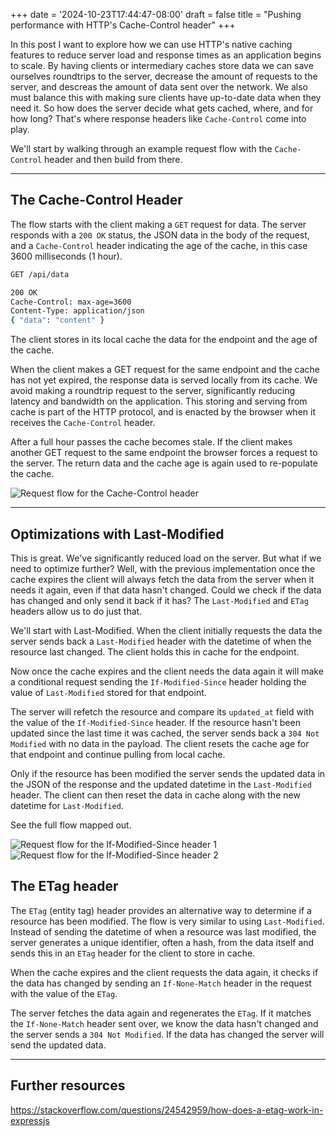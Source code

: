 +++
date = '2024-10-23T17:44:47-08:00'
draft = false
title = "Pushing performance with HTTP's Cache-Control header"
+++

<!-- The original REST architectural style, as put forth by Roy Fielding defines a set of contraints for designing a hypermedia system. Although a lot of what Fielding's original description talks about isn't adopted in APIs that today are referred to as "RESTful", there were some concepts that were very influential. One of these was REST's emphasis on caching and that a server's responses should indicate their own cacheability. -->

In this post I want to explore how we can use HTTP's native caching features to reduce server load and response times as an application begins to scale. By having clients or intermediary caches store data we can save ourselves roundtrips to the server, decrease the amount of requests to the server, and descreas the amount of data sent over the network. We also must balance this with making sure clients have up-to-date data when they need it. So how does the server decide what gets cached, where, and for how long? That's where response headers like `Cache-Control` come into play.

We'll start by walking through an example request flow with the `Cache-Control` header and then build from there.

---

## The Cache-Control Header

The flow starts with the client making a `GET` request for data. The server responds with a `200 OK` status, the JSON data in the body of the request, and a `Cache-Control` header indicating the age of the cache, in this case 3600 milliseconds (1 hour).

```bash
GET /api/data
```
```bash
200 OK
Cache-Control: max-age=3600
Content-Type: application/json
{ "data": "content" }
```
The client stores in its local cache the data for the endpoint and the age of the cache.

When the client makes a GET request for the same endpoint and the cache has not yet expired, the response data is served locally from its cache. We avoid making a roundtrip request to the server, significantly reducing latency and bandwidth on the application. This storing and serving from cache is part of the HTTP protocol, and is enacted by the browser when it receives the `Cache-Control` header.

After a full hour passes the cache becomes stale. If the client makes another GET request to the same endpoint the browser forces a request to the server. The return data and the cache age is again used to re-populate the cache.

![Request flow for the Cache-Control header](/images/http_caching/cache_control_request_flow.png)

---

## Optimizations with Last-Modified

This is great. We've significantly reduced load on the server. But what if we need to optimize further? Well, with the previous implementation once the cache expires the client will always fetch the data from the server when it needs it again, even if that data hasn't changed. Could we check if the data has changed and only send it back if it has? The `Last-Modified` and `ETag` headers allow us to do just that.

We'll start with Last-Modified. When the client initially requests the data the server sends back a `Last-Modified` header with the datetime of when the resource last changed. The client holds this in cache for the endpoint.

Now once the cache expires and the client needs the data again it will make a conditional request sending the `If-Modified-Since` header holding the value of `Last-Modified` stored for that endpoint.

The server will refetch the resource and compare its `updated_at` field with the value of the `If-Modified-Since` header. If the resource hasn't been updated since the last time it was cached, the server sends back a `304 Not Modified` with no data in the payload. The client resets the cache age for that endpoint and continue pulling from local cache.

Only if the resource has been modified the server sends the updated data in the JSON of the response and the updated datetime in the `Last-Modified` header. The client can then reset the data in cache along with the new datetime for `Last-Modified`.

See the full flow mapped out.

![Request flow for the If-Modified-Since header 1](/images/http_caching/if_modified_since_flow_1.png)
![Request flow for the If-Modified-Since header 2](/images/http_caching/if_modified_since_flow_2.png)

## The ETag header

The `ETag` (entity tag) header provides an alternative way to determine if a resource has been modified. The flow is very similar to using `Last-Modified`. Instead of sending the datetime of when a resource was last modified, the server generates a unique identifier, often a hash, from the data itself and sends this in an `ETag` header for the client to store in cache.

When the cache expires and the client requests the data again, it checks if the data has changed by sending an `If-None-Match` header in the request with the value of the `ETag`.

The server fetches the data again and regenerates the `ETag`. If it matches the `If-None-Match` header sent over, we know the data hasn't changed and the server sends a `304 Not Modified`. If the data has changed the server will send the updated data.

<!-- talk about trade offs between last modified and etag -->

<!-- ## More directives -->

<!-- no-cache -->

<!-- no-store -->

<!-- must-revalidate -->

<!-- public -->

<!-- private -->

<!-- ## Library and framework implementations

Explain how Express sets ETag headers automatically. -->

<!-- different hashing algorithms -->

<!-- ## Use case considerations

Now that we have an idea of how some of these mechanisms work, we'll consider the trade-offs involved and when each one might be a better solution.

ETag is better for large payloads like static assets and large JSON objects for 100KB or more.

Large payloads can consume a lot of bandwidth and take time to download. The overhead of calculating a hash value for the ETag would be small compared to the savings.

Small payloads will have minimal bandwidth and processing costs. The overhead from calculating a hash can outweigh the benefits of cashing for small payloads.

Last-Modified, based on timestamps is better for smaller payloads originating from a database. Database's make it easier to store the last modified timestamp of a resource. -->

<!-- ## Show an example in code. -->

---

## Further resources

https://stackoverflow.com/questions/24542959/how-does-a-etag-work-in-expressjs